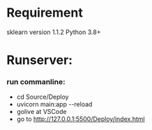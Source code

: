 # Requirement
sklearn version 1.1.2
Python 3.8+



# Runserver:
### run commanline:
- cd Source/Deploy
- uvicorn main:app --reload
- golive at VSCode
- go to http://127.0.0.1:5500/Deploy/index.html

